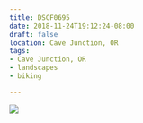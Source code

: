 ```yaml
---
title: DSCF0695
date: 2018-11-24T19:12:24-08:00
draft: false
location: Cave Junction, OR
tags:
- Cave Junction, OR
- landscapes
- biking

---
```

![](https://d17enza3bfujl8.cloudfront.net/DSCF0695.jpg)
